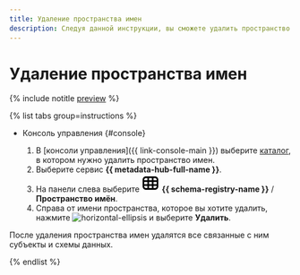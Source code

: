 ```yaml
---
title: Удаление пространства имен
description: Следуя данной инструкции, вы сможете удалить пространство имен.
---
```


# Удаление пространства имен

{% include notitle [preview](../../_includes/note-preview.md) %}

{% list tabs group=instructions %}

- Консоль управления {#console}

  1. В [консоли управления]({{ link-console-main }}) выберите [каталог](../../resource-manager/concepts/resources-hierarchy.md#folder), в котором нужно удалить пространство имен.
  1. Выберите сервис **{{ metadata-hub-full-name }}**.
  1. Hа панели слева выберите ![image](../../_assets/console-icons/layout-cells.svg) **{{ schema-registry-name }}** / **Пространство имён**.
  1. Справа от имени пространства, которое вы хотите удалить, нажмите ![horizontal-ellipsis](../../_assets/horizontal-ellipsis.svg) и выберите **Удалить**.

После удаления пространства имен удалятся все связанные с ним субъекты и схемы данных.

{% endlist %}

